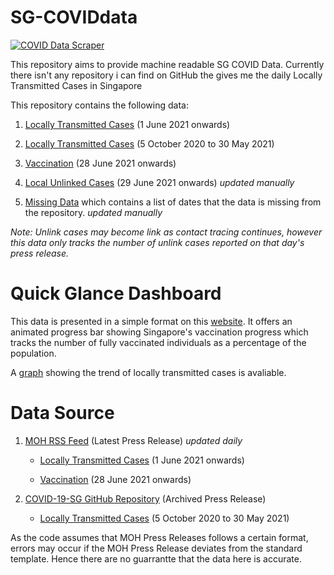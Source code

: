 # SG-COVIDdata
[![COVID Data Scraper](https://github.com/liang-zhengxin/SG-COVIDdata/actions/workflows/covidscraper.yml/badge.svg?branch=main)](https://github.com/liang-zhengxin/SG-COVIDdata/actions/workflows/covidscraper.yml)

This repository aims to provide machine readable SG COVID Data. Currently there isn't any repository i can find on GitHub the gives me the daily Locally Transmitted Cases in Singapore

This repository contains the following data:

1. [Locally Transmitted Cases](data/dailyLocalCases.json) (1 June 2021 onwards)

2. [Locally Transmitted Cases](data/dailyLocalCases-pre1jun21.json) (5 October 2020 to 30 May 2021)

3. [Vaccination](data/dailyVaxData.json) (28 June 2021 onwards)

4. [Local Unlinked Cases](data/dailyLocalCases.json) (29 June 2021 onwards) *updated manually*

5. [Missing Data](missing-data.json) which contains a list of dates that the data is missing from the repository. *updated manually*

*Note: Unlink cases may become link as contact tracing continues, however this data only tracks the number of unlink cases reported on that day's press release.*

# Quick Glance Dashboard

This data is presented in a simple format on this [website](liang-zhengxin.github.io/SG-COVIDdata). It offers an animated progress bar showing Singapore's vaccination progress which tracks the number of fully vaccinated individuals as a percentage of the population.

A [graph](liang-zhengxin.github.io/SG-COVIDdata/graph) showing the trend of locally transmitted cases is avaliable.


# Data Source

1. [MOH RSS Feed](https://www.moh.gov.sg/feeds/news-highlights) (Latest Press Release) *updated daily*
 
    * [Locally Transmitted Cases](data/dailyLocalCases.json) (1 June 2021 onwards)

    * [Vaccination](data/dailyVaxData.json) (28 June 2021 onwards)

2. [COVID-19-SG GitHub Repository](https://github.com/alphamodel/COVID-19-SG) (Archived Press Release)

    * [Locally Transmitted Cases](data/dailyLocalCases-pre1jun21.json) (5 October 2020 to 30 May 2021)




As the code assumes that MOH Press Releases follows a certain format, errors may occur if the MOH Press Release deviates from the standard template. Hence there are no guarrantte that the data here is accurate.